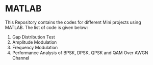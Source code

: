 # MATLAB
This Repository contains the codes for different Mini projects using MATLAB. The list of code is given below:
1) Gap Distribution Test
2) Amplitude Modulation
3) Frequency Modulation
4) Performance Analysis of BPSK, DPSK, QPSK and QAM Over AWGN Channel
